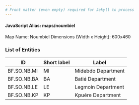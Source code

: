 ```yaml
---
# Front matter (even empty) required for Jekyll to process
---
```


#### JavaScript Alias: maps/noumbiel

Map Name: Noumbiel
Dimensions (Width x Height): 600x460

### List of Entities

ID | Short label | Label
---|---|---|
BF.SO.NB.MI|MI|Midebdo Department
BF.SO.NB.BA|BA|Batié Department
BF.SO.NB.LE|LE|Legmoin Department
BF.SO.NB.KP|KP|Kpuére Department

